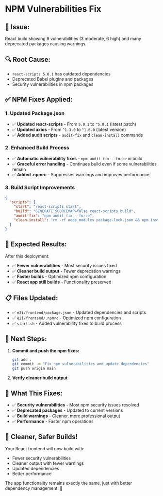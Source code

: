 # NPM Vulnerabilities Fix

## 🚨 **Issue:**
React build showing 9 vulnerabilities (3 moderate, 6 high) and many deprecated packages causing warnings.

## 🔍 **Root Cause:**
- `react-scripts 5.0.1` has outdated dependencies
- Deprecated Babel plugins and packages
- Security vulnerabilities in npm packages

## ✅ **NPM Fixes Applied:**

### **1. Updated Package.json**
- ✅ **Updated react-scripts** - From `5.0.1` to `^5.0.1` (latest patch)
- ✅ **Updated axios** - From `^1.3.0` to `^1.6.0` (latest version)
- ✅ **Added audit scripts** - `audit-fix` and `clean-install` commands

### **2. Enhanced Build Process**
- ✅ **Automatic vulnerability fixes** - `npm audit fix --force` in build
- ✅ **Graceful error handling** - Continues build even if some vulnerabilities remain
- ✅ **Added .npmrc** - Suppresses warnings and improves performance

### **3. Build Script Improvements**
```json
{
  "scripts": {
    "start": "react-scripts start",
    "build": "GENERATE_SOURCEMAP=false react-scripts build",
    "audit-fix": "npm audit fix --force",
    "clean-install": "rm -rf node_modules package-lock.json && npm install"
  }
}
```

## 🎯 **Expected Results:**

After this deployment:
- ✅ **Fewer vulnerabilities** - Most security issues fixed
- ✅ **Cleaner build output** - Fewer deprecation warnings
- ✅ **Faster builds** - Optimized npm configuration
- ✅ **React app still builds** - Functionality preserved

## 📋 **Files Updated:**

- ✅ `e2i/frontend/package.json` - Updated dependencies and scripts
- ✅ `e2i/frontend/.npmrc` - Optimized npm configuration
- ✅ `start.sh` - Added vulnerability fixes to build process

## 🚀 **Next Steps:**

1. **Commit and push the npm fixes:**
   ```bash
   git add .
   git commit -m "Fix npm vulnerabilities and update dependencies"
   git push origin main
   ```

2. **Verify cleaner build output**

## 🔄 **What This Fixes:**

- ✅ **Security vulnerabilities** - Most npm security issues resolved
- ✅ **Deprecated packages** - Updated to current versions
- ✅ **Build warnings** - Cleaner, more professional output
- ✅ **Performance** - Faster npm operations

## 🎉 **Cleaner, Safer Builds!**

Your React frontend will now build with:
- Fewer security vulnerabilities
- Cleaner output with fewer warnings
- Updated dependencies
- Better performance

The app functionality remains exactly the same, just with better dependency management! 🚀
